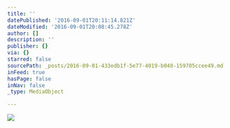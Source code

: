 ```yaml
---
title: ''
datePublished: '2016-09-01T20:11:14.821Z'
dateModified: '2016-09-01T20:08:45.278Z'
author: []
description: ''
publisher: {}
via: {}
starred: false
sourcePath: _posts/2016-09-01-433edb1f-5e77-4019-b048-159705ccee49.md
inFeed: true
hasPage: false
inNav: false
_type: MediaObject

---
```

![](https://the-grid-user-content.s3-us-west-2.amazonaws.com/2b21c7e1-0aa1-430c-86c7-0f399ccf0f75.jpg)